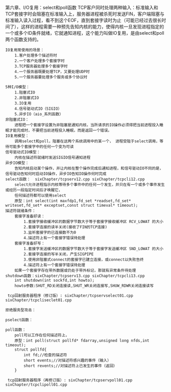 第六章、I/O复用：select和poll函数
    TCP客户同时处理两种输入：标准输入和TCP套接字时会阻塞在标准输入上，服务器进程被杀死时发送FIN，客户端阻塞与标准输入读入过程，看不到这个EOF，直到套接字读时为止（可能已经过去很长时间了），这样的进程需要一种预先告知内核的能力，使得内核一旦发现进程指定的一个或多个ID条件就绪，它就通知进程，这个能力叫做IO复用，是由select和poll两个函数支持的。

    IO复用常使用的场景：
        1.客户处理多个描述符时
        2.一个客户处理多个套接字时
        3.TCP服务器处理多个套接字时
        4.一个服务器既要处理TCP，又要处理UDP时
        5.一个服务器要处理多个服务或多个协议时

    5种I/O模型：
        1.阻塞式IO
        2.非阻塞式IO
        3.IO复用
        4.信号驱动式IO（SIGIO）
        5.异步IO（aio_系列函数）
    非阻塞式IO：
        进程把一个套接字设置为非阻塞是通知内核，当所请求的IO操作必须得把当前进程投入睡眠才能完成时，不要把当前进程投入睡眠，而是返回一个错误。
    IO复用模型：
        调用select和poll，阻塞在这两个系统调用中的某一个， 进程受阻于select调用，等待可能多个套接字中的任何一个变为可读
    信号驱动式IO模型：
        内核在描述符就绪时发送SIGIO信号通知进程
    异步IO模型：
        告知内核启动某个操作，并让内核在整个操作完成后通知进程，和信号驱动IO不同的是，信号驱动告知何时启动IO操作，异步IO告知IO操作何时完成
    select函数：  sixChapter/tcpserv12.cpp sixChapter/tcpcli12.cpp
        select允许进程指示内核等待多个事件中的任何一个发生，并只在有一个或多个事件发生或经历一段指定时间后才唤醒它，
        任何描述符都可以使用select
        原型：int select(int maxfdp1,fd_set *readset,fd_set* writeset,fd_set* exceptset,const struct timeval* timeout);
    描述符就绪条件：
        套接字准备好读：
            1.套接字接收缓冲区的数据字节数大于等于套接字接收缓冲区 RCV_LOWAT 的大小
            2.套接字连接的读半关闭(接收了FIN的TCP连接)
            3.监听套接字的已连接数不为0
            4.描述符上有一个套接字错误待处理
        套接字准备好写：
            1.套接字发送缓冲区的数据字节数大于等于套接字发送缓冲区 SND_LOWAT 的大小
            2.套接字连接的写半关闭，产生SIGPIPE
            3.使用非阻塞式connect的套接字已建立连接，或connect以失败告终
            4.描述符上有一个套接字错误待处理
        如果一个套接字存在带外数据或仍处于带外标记，那就有异常条件待处理
    shutdown函数：sixChapter/tcpserv13.cpp sixChapter/tcpcli13.cpp
        int shutdown(int sockfd,int howto);
        howto参数:SHUT_RD关闭连接读,SHUT_WR关闭连接写,SHUW_RDWR关闭连接读写

     tcp回射服务器程序（修订版）: sixChapter/tcpservselect01.cpp sixChapter/tcpcliseclet01.cpp

    拒绝服务型攻击：

    pselect函数：

    poll函数：
        poll可以工作在任何描述符上，
        原型：int poll(struct pollfd* fdarray,unsigned long nfds,int timeout);
        struct pollfd{
            int fd;//检查的描述符
            short events;//对描述符感兴趣的事件（输入）
            short revents;//对描述符上已发生的事件（返回）
        }

     tcp回射服务器程序（再修订版）: sixChapter/tcpservpoll01.cpp sixChapter/tcpclipoll01.cpp


